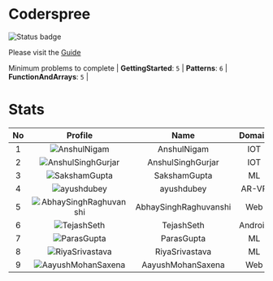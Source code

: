 
Coderspree
==========


![Status badge](https://github.com/InnogeeksOrganization/coderspree/actions/workflows/checkSubmission.yml/badge.svg)  


Please visit the [Guide](./Guide/README.md)  


Minimum problems to complete | **GettingStarted**: `5` | **Patterns**: `6` | **FunctionAndArrays**: `5` |   

# Stats
  

|No|Profile|Name|Domain|Year|Solved|
| :---: | :---: | :---: | :---: | :---: | :---: |
|1|![AnshulNigam](https://avatars.githubusercontent.com/u/74321084?v=4&s=100)|AnshulNigam|IOT|2|41|
|2|![AnshulSinghGurjar](https://avatars.githubusercontent.com/u/90499262?v=4&s=100)|AnshulSinghGurjar|IOT|2|35|
|3|![SakshamGupta](https://avatars.githubusercontent.com/u/78898621?v=4&s=100)|SakshamGupta|ML|2|32|
|4|![ayushdubey](https://avatars.githubusercontent.com/u/33064931?v=4&s=100)|ayushdubey|AR-VR|2|29|
|5|![AbhaySinghRaghuvanshi](https://avatars.githubusercontent.com/u/84376218?v=4&s=100)|AbhaySinghRaghuvanshi|Web|2|28|
|6|![TejashSeth](https://avatars.githubusercontent.com/u/84376218?v=4&s=100)|TejashSeth|Android|2|26|
|7|![ParasGupta](https://avatars.githubusercontent.com/u/60445527?v=4&s=100)|ParasGupta|ML|3|25|
|8|![RiyaSrivastava](https://avatars.githubusercontent.com/u/84376218?v=4&s=100)|RiyaSrivastava|ML|2|25|
|9|![AayushMohanSaxena](https://avatars.githubusercontent.com/u/84376218?v=4&s=100)|AayushMohanSaxena|Web|2|23|
